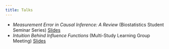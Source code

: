 ```yaml
---
title: Talks
---
```


- *Measurement Error in Causal Inference: A Review* (Biostatistics Student Seminar Series) [Slides](../files/talks/student_seminar_05042023.pdf)
- *Intuition Behind Influence Functions* (Multi-Study Learning Group Meeting) [Slides](../files/talks/ms_jc_05182023.pdf)